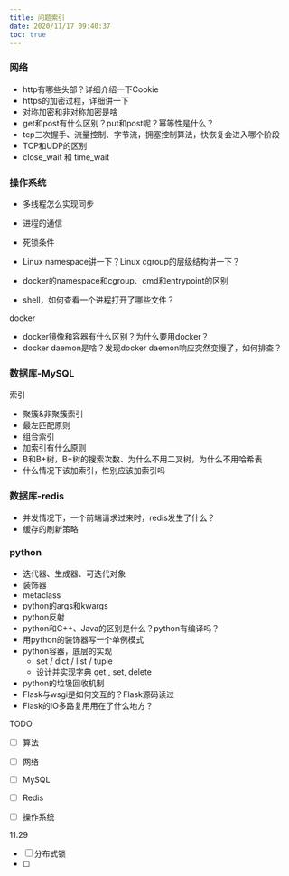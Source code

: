 ```yaml
---
title: 问题索引
date: 2020/11/17 09:40:37
toc: true
---
```



### 网络
* http有哪些头部？详细介绍一下Cookie
* https的加密过程，详细讲一下
* 对称加密和非对称加密是啥
* get和post有什么区别？put和post呢？幂等性是什么？
* tcp三次握手、流量控制、字节流，拥塞控制算法，快恢复会进入哪个阶段
* TCP和UDP的区别
* close_wait 和 time_wait

### 操作系统

* 多线程怎么实现同步
* 进程的通信
* 死锁条件

* Linux namespace讲一下？Linux cgroup的层级结构讲一下？
* docker的namespace和cgroup、cmd和entrypoint的区别
* shell，如何查看一个进程打开了哪些文件？

docker
* docker镜像和容器有什么区别？为什么要用docker？
* docker daemon是啥？发现docker daemon响应突然变慢了，如何排查？

### 数据库-MySQL

索引
* 聚簇&非聚簇索引
* 最左匹配原则
* 组合索引
* 加索引有什么原则
* B和B+树，B+树的搜索次数、为什么不用二叉树，为什么不用哈希表
* 什么情况下该加索引，性别应该加索引吗

### 数据库-redis
* 并发情况下，一个前端请求过来时，redis发生了什么？
* 缓存的刷新策略

### python

* 迭代器、生成器、可迭代对象
* 装饰器
* metaclass
* python的args和kwargs
* python反射
* python和C++、Java的区别是什么？python有编译吗？
* 用python的装饰器写一个单例模式
* python容器，底层的实现
  * set / dict / list / tuple
  * 设计并实现字典 get , set, delete
* python的垃圾回收机制
* Flask与wsgi是如何交互的？Flask源码读过
* Flask的IO多路复用用在了什么地方？


TODO  

- [ ] 算法
- [ ] 网络
- [ ] MySQL
- [ ] Redis
- [ ] 操作系统


11.29
- [ ] 分布式锁
- [ ] 